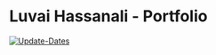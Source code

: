 # Luvai Hassanali - Portfolio

[![Update-Dates](https://github.com/luvaihassanali/portfolio/actions/workflows/main.yml/badge.svg)](https://github.com/luvaihassanali/portfolio/actions/workflows/main.yml)
